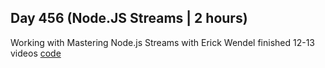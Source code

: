 ## Day 456 (Node.JS Streams | 2 hours)

Working with  Mastering Node.js Streams with Erick Wendel
finished 12-13 videos
[code](https://github.com/alexvyber/node-streams-course.git)

